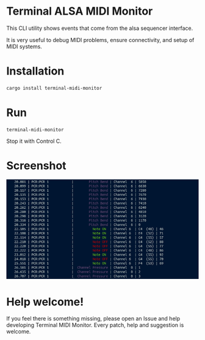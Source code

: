 # Terminal ALSA MIDI Monitor

This CLI utility shows events that come from the alsa sequencer interface.

It is very useful to debug MIDI problems, ensure connectivity, and setup
of MIDI systems.

# Installation

```sh
cargo install terminal-midi-monitor
```

# Run

```
terminal-midi-monitor
```

Stop it with Control C.

# Screenshot

![alsa-monitor](./screenshot.png "Terminal ALSA MIDI Monitor")

# Help welcome!

If you feel there is something missing, please open an Issue and help developing
Terminal MIDI Monitor. Every patch, help and suggestion is welcome.
